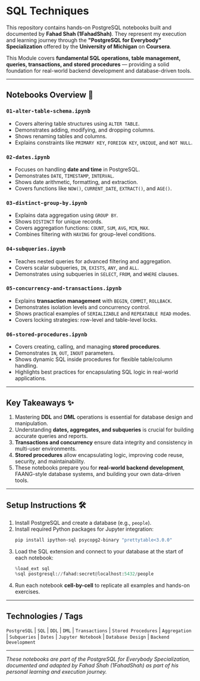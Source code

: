 # SQL Techniques

This repository contains hands-on PostgreSQL notebooks built and documented by **Fahad Shah (1FahadShah)**. They represent my execution and learning journey through the **"PostgreSQL for Everybody" Specialization** offered by the **University of Michigan** on **Coursera**.  

This Module covers **fundamental SQL operations, table management, queries, transactions, and stored procedures** — providing a solid foundation for real-world backend development and database-driven tools.

---

## Notebooks Overview 📓

### `01-alter-table-schema.ipynb`
- Covers altering table structures using `ALTER TABLE`.
- Demonstrates adding, modifying, and dropping columns.
- Shows renaming tables and columns.
- Explains constraints like `PRIMARY KEY`, `FOREIGN KEY`, `UNIQUE`, and `NOT NULL`.

### `02-dates.ipynb`
- Focuses on handling **date and time** in PostgreSQL.
- Demonstrates `DATE`, `TIMESTAMP`, `INTERVAL`.
- Shows date arithmetic, formatting, and extraction.
- Covers functions like `NOW()`, `CURRENT_DATE`, `EXTRACT()`, and `AGE()`.

### `03-distinct-group-by.ipynb`
- Explains data aggregation using `GROUP BY`.
- Shows `DISTINCT` for unique records.
- Covers aggregation functions: `COUNT`, `SUM`, `AVG`, `MIN`, `MAX`.
- Combines filtering with `HAVING` for group-level conditions.

### `04-subqueries.ipynb`
- Teaches nested queries for advanced filtering and aggregation.
- Covers scalar subqueries, `IN`, `EXISTS`, `ANY`, and `ALL`.
- Demonstrates using subqueries in `SELECT`, `FROM`, and `WHERE` clauses.

### `05-concurrency-and-transactions.ipynb`
- Explains **transaction management** with `BEGIN`, `COMMIT`, `ROLLBACK`.
- Demonstrates isolation levels and concurrency control.
- Shows practical examples of `SERIALIZABLE` and `REPEATABLE READ` modes.
- Covers locking strategies: row-level and table-level locks.

### `06-stored-procedures.ipynb`
- Covers creating, calling, and managing **stored procedures**.
- Demonstrates `IN`, `OUT`, `INOUT` parameters.
- Shows dynamic SQL inside procedures for flexible table/column handling.
- Highlights best practices for encapsulating SQL logic in real-world applications.

---

## Key Takeaways ✨

1. Mastering **DDL** and **DML** operations is essential for database design and manipulation.
2. Understanding **dates, aggregates, and subqueries** is crucial for building accurate queries and reports.
3. **Transactions and concurrency** ensure data integrity and consistency in multi-user environments.
4. **Stored procedures** allow encapsulating logic, improving code reuse, security, and maintainability.
5. These notebooks prepare you for **real-world backend development**, FAANG-style database systems, and building your own data-driven tools.

---

## Setup Instructions 🛠️

1. Install PostgreSQL and create a database (e.g., `people`).
2. Install required Python packages for Jupyter integration:
    ```bash
    pip install ipython-sql psycopg2-binary "prettytable<3.0.0"
    ```
3. Load the SQL extension and connect to your database at the start of each notebook:
    ```python
    %load_ext sql
    %sql postgresql://fahad:secret@localhost:5432/people
    ```
4. Run each notebook **cell-by-cell** to replicate all examples and hands-on exercises.

---

## Technologies / Tags

`PostgreSQL` | `SQL` | `DDL` | `DML` | `Transactions` | `Stored Procedures` | `Aggregation` | `Subqueries` | `Dates` | `Jupyter Notebook` | `Database Design` | `Backend Development`

---

*These notebooks are part of the PostgreSQL for Everybody Specialization, documented and adapted by Fahad Shah (1FahadShah) as part of his personal learning and execution journey.*
